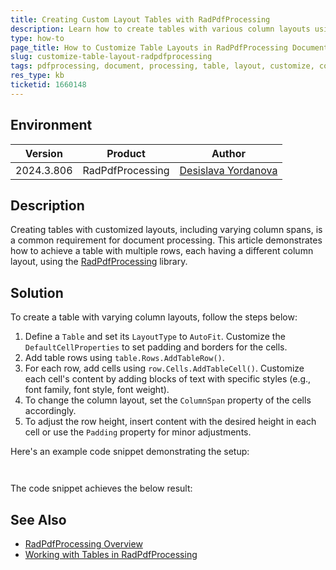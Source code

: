 ```yaml
---
title: Creating Custom Layout Tables with RadPdfProcessing
description: Learn how to create tables with various column layouts using RadPdfProcessing.
type: how-to
page_title: How to Customize Table Layouts in RadPdfProcessing Documents
slug: customize-table-layout-radpdfprocessing
tags: pdfprocessing, document, processing, table, layout, customize, col, span, columnspan
res_type: kb
ticketid: 1660148
---
```


## Environment

| Version | Product | Author | 
| --- | --- | ---- | 
| 2024.3.806| RadPdfProcessing |[Desislava Yordanova](https://www.telerik.com/blogs/author/desislava-yordanova)| 

## Description
Creating tables with customized layouts, including varying column spans, is a common requirement for document processing. This article demonstrates how to achieve a table with multiple rows, each having a different column layout, using the [RadPdfProcessing](https://docs.telerik.com/devtools/document-processing/libraries/radpdfprocessing/overview) library. 

## Solution

To create a table with varying column layouts, follow the steps below:

1. Define a `Table` and set its `LayoutType` to `AutoFit`. Customize the `DefaultCellProperties` to set padding and borders for the cells.
2. Add table rows using `table.Rows.AddTableRow()`.
3. For each row, add cells using `row.Cells.AddTableCell()`. Customize each cell's content by adding blocks of text with specific styles (e.g., font family, font style, font weight).
4. To change the column layout, set the `ColumnSpan` property of the cells accordingly.
5. To adjust the row height, insert content with the desired height in each cell or use the `Padding` property for minor adjustments.

Here's an example code snippet demonstrating the setup:

```csharp



```
 The code snippet achieves the below result:

## See Also

- [RadPdfProcessing Overview](https://docs.telerik.com/devtools/document-processing/libraries/radpdfprocessing/overview)
- [Working with Tables in RadPdfProcessing](https://docs.telerik.com/devtools/document-processing/libraries/radpdfprocessing/model/table)
